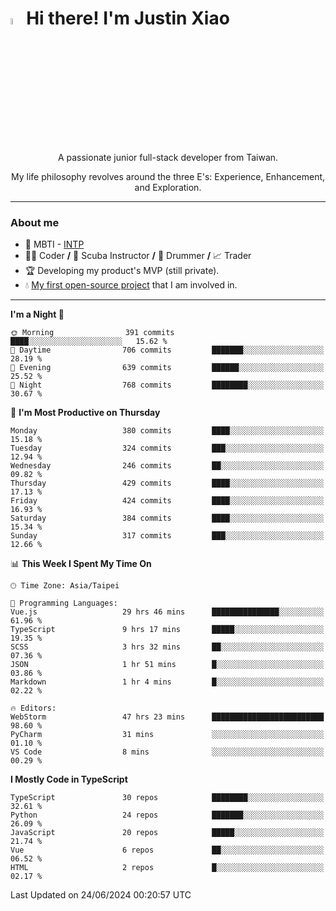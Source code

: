 # <img src="https://media.giphy.com/media/hvRJCLFzcasrR4ia7z/giphy.gif" width="5%">Hi there! I'm Justin Xiao
<p align="center">A passionate junior full-stack developer from Taiwan.  </p>
<p align="center">My life philosophy revolves around the three E's: Experience, Enhancement, and Exploration.</p>

---
### About me
- 👀 MBTI - [INTP](https://www.16personalities.com/intp-personality)
- 👨‍💻 Coder **/** 🤿 Scuba Instructor **/** 🥁 Drummer **/** 📈 Trader
- 🏆 Developing my product's MVP (still private).
- 💧 [My first open-source project](https://github.com/Game-as-a-Service/Game-Lobby-Web) that I am involved in.

---
<!--START_SECTION:waka-->
**I'm a Night 🦉** 

```text
🌞 Morning                391 commits         ████░░░░░░░░░░░░░░░░░░░░░   15.62 % 
🌆 Daytime                706 commits         ███████░░░░░░░░░░░░░░░░░░   28.19 % 
🌃 Evening                639 commits         ██████░░░░░░░░░░░░░░░░░░░   25.52 % 
🌙 Night                  768 commits         ████████░░░░░░░░░░░░░░░░░   30.67 % 
```
📅 **I'm Most Productive on Thursday** 

```text
Monday                   380 commits         ████░░░░░░░░░░░░░░░░░░░░░   15.18 % 
Tuesday                  324 commits         ███░░░░░░░░░░░░░░░░░░░░░░   12.94 % 
Wednesday                246 commits         ██░░░░░░░░░░░░░░░░░░░░░░░   09.82 % 
Thursday                 429 commits         ████░░░░░░░░░░░░░░░░░░░░░   17.13 % 
Friday                   424 commits         ████░░░░░░░░░░░░░░░░░░░░░   16.93 % 
Saturday                 384 commits         ████░░░░░░░░░░░░░░░░░░░░░   15.34 % 
Sunday                   317 commits         ███░░░░░░░░░░░░░░░░░░░░░░   12.66 % 
```


📊 **This Week I Spent My Time On** 

```text
🕑︎ Time Zone: Asia/Taipei

💬 Programming Languages: 
Vue.js                   29 hrs 46 mins      ███████████████░░░░░░░░░░   61.96 % 
TypeScript               9 hrs 17 mins       █████░░░░░░░░░░░░░░░░░░░░   19.35 % 
SCSS                     3 hrs 32 mins       ██░░░░░░░░░░░░░░░░░░░░░░░   07.36 % 
JSON                     1 hr 51 mins        █░░░░░░░░░░░░░░░░░░░░░░░░   03.86 % 
Markdown                 1 hr 4 mins         █░░░░░░░░░░░░░░░░░░░░░░░░   02.22 % 

🔥 Editors: 
WebStorm                 47 hrs 23 mins      █████████████████████████   98.60 % 
PyCharm                  31 mins             ░░░░░░░░░░░░░░░░░░░░░░░░░   01.10 % 
VS Code                  8 mins              ░░░░░░░░░░░░░░░░░░░░░░░░░   00.29 % 
```

**I Mostly Code in TypeScript** 

```text
TypeScript               30 repos            ████████░░░░░░░░░░░░░░░░░   32.61 % 
Python                   24 repos            ███████░░░░░░░░░░░░░░░░░░   26.09 % 
JavaScript               20 repos            █████░░░░░░░░░░░░░░░░░░░░   21.74 % 
Vue                      6 repos             ██░░░░░░░░░░░░░░░░░░░░░░░   06.52 % 
HTML                     2 repos             █░░░░░░░░░░░░░░░░░░░░░░░░   02.17 % 
```




 Last Updated on 24/06/2024 00:20:57 UTC
<!--END_SECTION:waka-->
